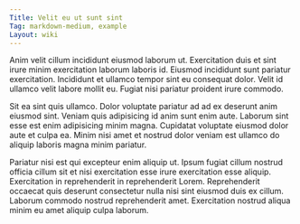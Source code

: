 ```yaml
---
Title: Velit eu ut sunt sint
Tag: markdown-medium, example
Layout: wiki
---
```

Anim velit cillum incididunt eiusmod laborum ut. Exercitation duis et sint irure minim exercitation laborum laboris id. Eiusmod incididunt sunt pariatur exercitation. Incididunt et ullamco tempor sint eu consequat dolor. Velit id ullamco velit labore mollit eu. Fugiat nisi pariatur proident irure commodo.

Sit ea sint quis ullamco. Dolor voluptate pariatur ad ad ex deserunt anim eiusmod sint. Veniam quis adipisicing id anim sunt enim aute. Laborum sint esse est enim adipisicing minim magna. Cupidatat voluptate eiusmod dolor aute et culpa ea. Minim nisi amet et nostrud dolor veniam est ullamco do aliquip laboris magna minim pariatur.

Pariatur nisi est qui excepteur enim aliquip ut. Ipsum fugiat cillum nostrud officia cillum sit et nisi exercitation esse irure exercitation esse aliquip. Exercitation in reprehenderit in reprehenderit Lorem. Reprehenderit occaecat quis deserunt consectetur nulla nisi sint eiusmod duis ex cillum. Laborum commodo nostrud reprehenderit amet. Exercitation nostrud aliqua minim eu amet aliquip culpa laborum.